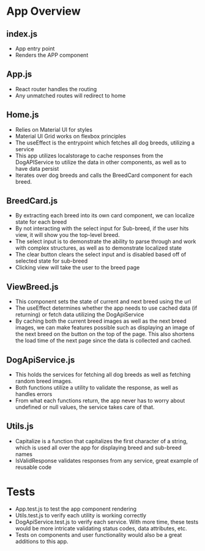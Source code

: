 # App Overview

## index.js

- App entry point
- Renders the APP component

## App.js

- React router handles the routing
- Any unmatched routes will redirect to home

## Home.js

- Relies on Material UI for styles
- Material UI Grid works on flexbox principles
- The useEffect is the entrypoint which fetches all dog breeds, utilizing a service
- This app utilizes localstorage to cache responses from the DogAPIService to utilize the data in other components, as well as to have data persist
- Iterates over dog breeds and calls the BreedCard component for each breed.

## BreedCard.js

- By extracting each breed into its own card component, we can localize state for each breed
- By not interacting with the select input for Sub-breed, if the user hits view, it will show you the top-level breed.
- The select input is to demonstrate the ability to parse through and work with complex structures, as well as to demonstrate localized state
- The clear button clears the select input and is disabled based off of selected state for sub-breed
- Clicking view will take the user to the breed page

## ViewBreed.js

- This component sets the state of current and next breed using the url
- The useEffect determines whether the app needs to use cached data (if returning) or fetch data utilizing the DogApiService
- By caching both the current breed images as well as the next breed images, we can make features possible such as displaying an image of the next breed on the button on the top of the page. This also shortens the load time of the next page since the data is collected and cached.

## DogApiService.js

- This holds the services for fetching all dog breeds as well as fetching random breed images.
- Both functions utilize a utility to validate the response, as well as handles errors
- From what each functions return, the app never has to worry about undefined or null values, the service takes care of that.

## Utils.js

- Capitalize is a function that capitalizes the first character of a string, which is used all over the app for displaying breed and sub-breed names
- IsValidResponse validates responses from any service, great example of reusable code

# Tests

- App.test.js to test the app component rendering
- Utils.test.js to verify each utility is working correctly
- DogApiService.test.js to verify each service. With more time, these tests would be more intricate validating status codes, data attributes, etc.
- Tests on components and user functionality would also be a great additions to this app.
